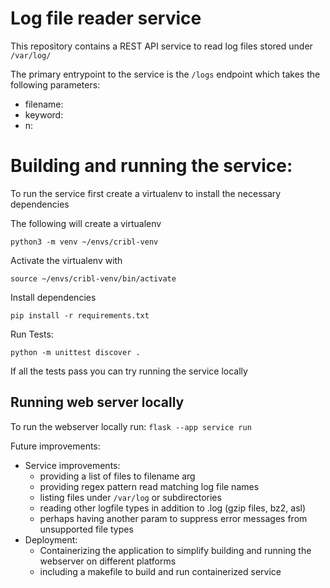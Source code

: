 # Log file reader service
This repository contains a REST API service to read log files stored under `/var/log/`

The primary entrypoint to the service is the `/logs` endpoint which takes the following parameters: 
- filename: 
- keyword:
- n:

# Building and running the service:
To run the service first create a virtualenv to install the necessary dependencies

The following will create a virtualenv

```python3 -m venv ~/envs/cribl-venv```

Activate the virtualenv with 

`source ~/envs/cribl-venv/bin/activate`

Install dependencies

`pip install -r requirements.txt`


Run Tests:

```python -m unittest discover .```

If all the tests pass you can try running the service locally 

## Running web server locally

To run the webserver locally run: 
```flask --app service run```



Future improvements:
- Service improvements:
  - providing a list of files to filename arg
  - providing regex pattern read matching log file names
  - listing files under `/var/log` or subdirectories 
  - reading other logfile types in addition to .log (gzip files, bz2, asl)
  - perhaps having another param to suppress error messages from unsupported file types
- Deployment:
  - Containerizing the application to simplify building and running the webserver on different platforms
  - including a makefile to build and run containerized service
